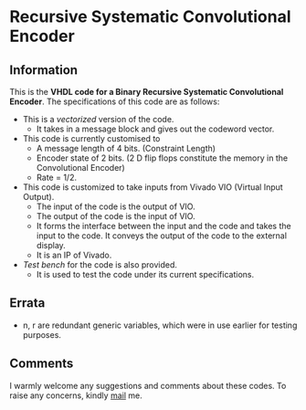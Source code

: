 # Recursive Systematic Convolutional Encoder
## Information
This is the **VHDL code for a Binary Recursive Systematic Convolutional Encoder**. 
The specifications of this code are as follows:
- This is a _vectorized_ version of the code. 
  - It takes in a message block and gives out the codeword vector.
- This code is currently customised to 
  - A message length of 4 bits. (Constraint Length)
  - Encoder state of 2 bits. (2 D flip flops constitute the memory in the Convolutional Encoder)
  - Rate = 1/2.
- This code is customized to take inputs from Vivado VIO (Virtual Input Output).
  - The input of the code is the output of VIO. 
  - The output of the code is the input of VIO. 
  - It forms the interface between the input and the code and takes the input to the code. It conveys the output of the code to the external display.
  - It is an IP of Vivado.
- _Test bench_ for the code is also provided. 
  - It is used to test the code under its current specifications. 

## Errata
- n, r are redundant generic variables, which were in use earlier for testing purposes. 

## Comments
I warmly welcome any suggestions and comments about these codes. To raise any concerns, kindly [mail](ishaic522@gmail.com) me.  
